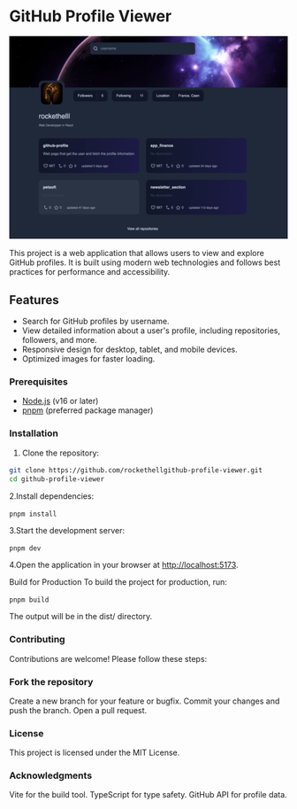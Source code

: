# GitHub Profile Viewer

![Screen shot](./public/screenshot.png)

This project is a web application that allows users to view and explore GitHub profiles. It is built using modern web technologies and follows best practices for performance and accessibility.

## Features

- Search for GitHub profiles by username.
- View detailed information about a user's profile, including repositories, followers, and more.
- Responsive design for desktop, tablet, and mobile devices.
- Optimized images for faster loading.

### Prerequisites

- [Node.js](https://nodejs.org/) (v16 or later)
- [pnpm](https://pnpm.io/) (preferred package manager)

### Installation

1. Clone the repository:

```sh
git clone https://github.com/rockethellgithub-profile-viewer.git
cd github-profile-viewer
```

2.Install dependencies:

`pnpm install`

3.Start the development server:

`pnpm dev`

4.Open the application in your browser at [http://localhost:5173](http://localhost:5173).

Build for Production
To build the project for production, run:

`pnpm build`

The output will be in the dist/ directory.

### Contributing

Contributions are welcome! Please follow these steps:

### Fork the repository

Create a new branch for your feature or bugfix.
Commit your changes and push the branch.
Open a pull request.

### License

This project is licensed under the MIT License.

### Acknowledgments

Vite for the build tool.
TypeScript for type safety.
GitHub API for profile data.

